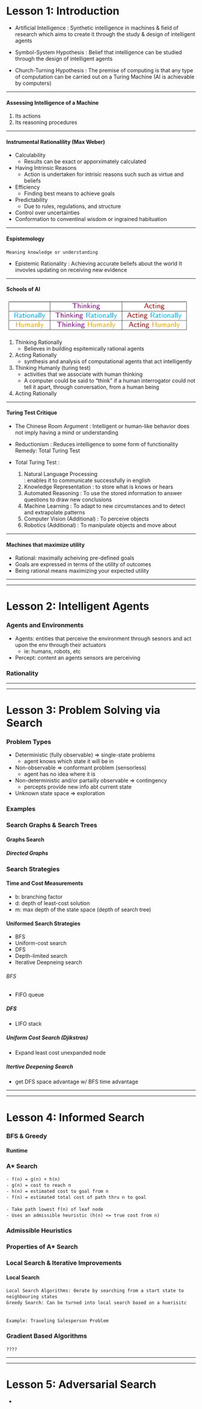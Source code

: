 # Lesson 1: Introduction
- Artificial Intelligence
    : Synthetic intelligence in machines & field of research which aims to create it through the study & design of intelligent agents

- Symbol-System Hypothesis
    : Belief that intelligence can be studied through the design of intelligent agents
- Church-Turning Hypothesis
    : The premise of computing is that any type of computation can be carried out on a Turing Machine (AI is achievable by computers)
---
#### Assessing Intelligence of a Machine
1. Its actions
2. Its reasoning procedures
---
#### Instrumental Rationalility (Max Weber)
- Calculability
    - Results can be exact or apporximately calculated
- Having Intrinsic Reasons
    - Action is undertaken for intrisic reasons such such as virtue and beliefs
- Efficiency
    - Finding best means to achieve goals
- Predictability
    - Due to rules, regulations, and structure
- Control over uncertainties
- Conformation to conventinal wisdom or ingrained habituation
---
#### Espistemology
    Meaning knowledge or understanding

- Epistemic Rationality
    :    Achieving accurate beliefs about the world
        It invovles updating on receiving new evidence
---
#### Schools of AI
![test](/csci360/img/4.png)
1. Thinking Rationally
    - Believes in building espitemically rational agents
2. Acting Rationally
    - synthesis and analysis of computational agents that act intelligently
3. Thinking Humanly (turing test)
    - activities that we associate with human thinking
    - A computer could be said to “think” if a human interrogator could not tell it apart, through conversation, from a human being
4. Acting Rationally
---
#### Turing Test Critique 
- The Chinese Room Argument
    : Intelligent or human-like behavior does not imply having a mind or understanding
- Reductionism
    : Reduces intelligence to some form of functionality
        Remedy: Total Turing Test

- Total Turing Test :
    1. Natural Language Processing  
        : enables it to communicate successfully in english
    2. Knowledge Representation
        : to store what is knows or hears
    3. Automated Reasoning
        : To use the stored information to answer questions to draw new conclusions
    4. Machine Learning
        : To adapt to new circumstances and to detect and extrapolate patterns
    5. Computer Vision (Additional)
        : To perceive objects
    6. Robotics (Additional)
        : To manipulate objects and move about
---
#### Machines that maximize utility
- Rational: maximally acheiving pre-defined goals
- Goals are expressed in terms of the utility of outcomes
- Being rational means maximizing your expected utility








---
---
# Lesson 2: Intelligent Agents
### Agents and Environments
- Agents: entities that perceive the environment through sesnors and act upon the env through their actuators
    - ie: humans, robots, etc
- Percept: content an agents sensors are perceiving

### Rationality

---
---
# Lesson 3: Problem Solving via Search

### Problem Types
- Deterministic (fully observable) => single-state problems
    - agent knows which state it will be in
- Non-observable => conformant problem (sensorless)
    - agent has no idea where it is
- Non-deterministic and/or partailly observable => contingency
    - percepts provide new info abt current state
- Unknown state space => exploration 



### Examples

### Search Graphs & Search Trees
#### Graphs Search
##### Directed Graphs

### Search Strategies

#### Time and Cost Measurements
- b: branching factor
- d: depth of least-cost solution
- m: max depth of the state space (depth of search tree)


#### Uniformed Search Strategies
- BFS
- Uniform-cost search
- DFS
- Depth-limited search
- Iterative Deepneing search


###### BFS
- FIFO queue

##### DFS
- LIFO stack

##### Uniform Cost Search (Djikstras)
- Expand least cost unexpanded node

##### Itertive Deepening Search
- get DFS space advantage w/ BFS time advantage

---
---
# Lesson 4: Informed Search
### BFS & Greedy

#### Runtime

### A* Search
    - f(n) = g(n) + h(n)
    - g(n) = cost to reach n
    - h(n) = estimated cost to goal from n
    - f(n) = estimated total cost of path thru n to goal

    - Take path lowest f(n) of leaf node
    - Uses an admissible heuristic (h(n) <= true cost from n)

### Admissible Heuristics
### Properties of A* Search
### Local Search & Iterative Improvements
#### Local Search
    Local Search Algorithms: Oerate by searching from a start state to neighbouring states
    Greedy Search: Can be turned into local search based on a huerisitc 


    Example: Traveling Salesperson Problem
### Gradient Based Algorithms
    ????

---
---
# Lesson 5: Adversarial Search
- 